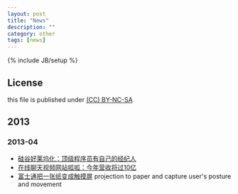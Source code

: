 ```yaml
---
layout: post
title: "News"
description: ""
category: other
tags: [news]
---
```

{% include JB/setup %}
## License
this file is published under [(CC) BY-NC-SA](http://creativecommons.org/licenses/by-nc-sa/3.0/)


## 2013
### 2013-04
* [硅谷好莱坞化：顶级程序员有自己的经纪人](http://money.163.com/13/0411/15/8S6M27S600254TFQ.html)
* [在线聊天视频网站呱呱：今年营收将过10亿](http://tech.163.com/13/0417/17/8SMABFVG000915BF.html)
* [富士通把一张纸变成触摸屏](http://tech.163.com/13/0417/06/8SL4H57Q000915BD.html) projection to paper and capture user's posture and movement
